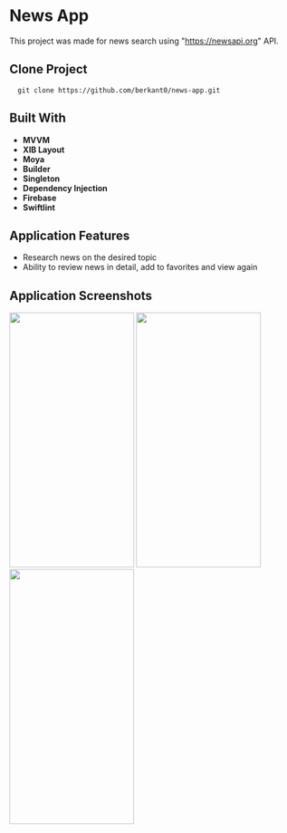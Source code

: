 # News App

This project was made for news search using "https://newsapi.org" API.

## Clone Project
```cli 
  git clone https://github.com/berkant0/news-app.git
```
    
## Built With

- **MVVM**
- **XIB Layout**
- **Moya**
- **Builder**
- **Singleton**
- **Dependency Injection**
- **Firebase**
- **Swiftlint**
    
## Application Features

- Research news on the desired topic
- Ability to review news in detail, add to favorites and view again

## Application Screenshots
<span>
  <img src= "https://github-production-user-asset-6210df.s3.amazonaws.com/55629683/277632078-dd614554-ca08-4679-859c-5944a9fab455.png" height="450" width="220"/>
  <img src= "https://github-production-user-asset-6210df.s3.amazonaws.com/55629683/277632086-59541c5d-deec-4b5a-8473-bc958302fe7b.png" height="450" width="220"/>
  <img src= "https://github-production-user-asset-6210df.s3.amazonaws.com/55629683/277632091-261baa77-3b42-4252-8910-93bb5dbb2bf2.png" height="450" width="220"/>
<span>

